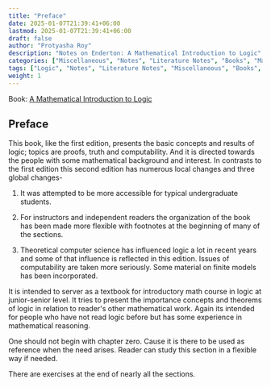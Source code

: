 ```yaml
---
title: "Preface"
date: 2025-01-07T21:39:41+06:00
lastmod: 2025-01-07T21:39:41+06:00
draft: false
author: "Protyasha Roy"
description: "Notes on Enderton: A Mathematical Introduction to Logic"
categories: ["Miscellaneous", "Notes", "Literature Notes", "Books", "Mathematics"]
tags: ["Logic", "Notes", "Literature Notes", "Miscellaneous", "Books", "Mathematics"]
weight: 1
---
```


Book: [A Mathematical Introduction to Logic](/miscellaneous/notes/literature-notes/enderton-a-mathematical-introduction-to-logic/)

## Preface

This book, like the first edition, presents the basic concepts and results of logic; topics are proofs, truth and computability. And it is directed towards the people with some mathematical background and interest. In contrasts to the first edition this second edition has numerous local changes and three global changes-

1. It was attempted to be more accessible for typical undergraduate students.

2. For instructors and independent readers the organization of the book has been made more flexible with footnotes at the beginning of many of the sections.

3. Theoretical computer science has influenced logic a lot in recent years and some of that influence is reflected in this edition. Issues of computability are taken more seriously. Some material on finite models has been incorporated.

It is intended to server as a textbook for introductory math course in logic at junior-senior level. It tries to present the importance concepts and theorems of logic in relation to reader's other mathematical work. Again its intended for people who have not read logic before but has some experience in mathematical reasoning.

One should not begin with chapter zero. Cause it is there to be used as reference when the need arises. Reader can study this section in a flexible way if needed.

There are exercises at the end of nearly all the sections.